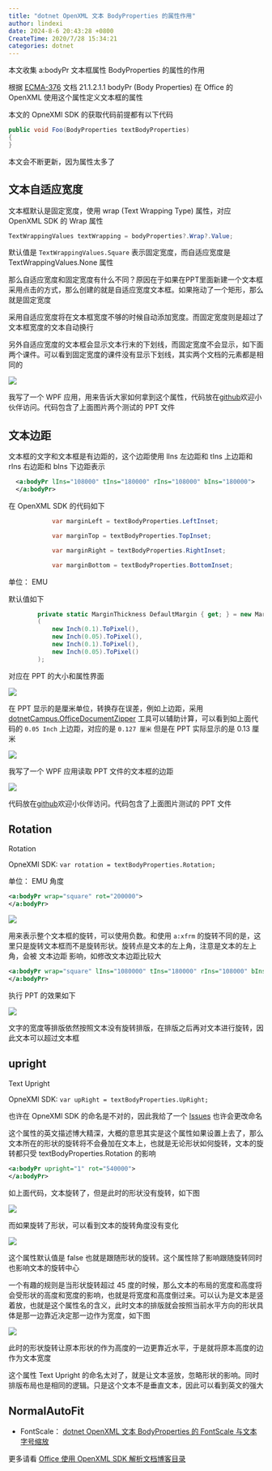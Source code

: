 ```yaml
---
title: "dotnet OpenXML 文本 BodyProperties 的属性作用"
author: lindexi
date: 2024-8-6 20:43:28 +0800
CreateTime: 2020/7/28 15:34:21
categories: dotnet
---
```


本文收集 a:bodyPr 文本框属性 BodyProperties 的属性的作用

<!--more-->


<!-- CreateTime:2020/7/28 15:34:21 -->



根据 [ECMA-376](http://www.ecma-international.org/publications/standards/Ecma-376.htm ) 文档 21.1.2.1.1 bodyPr (Body Properties) 在 Office 的 OpenXML 使用这个属性定义文本框的属性

本文的 OpneXMl SDK 的获取代码前提都有以下代码

```csharp
public void Foo(BodyProperties textBodyProperties)
{
}
```

本文会不断更新，因为属性太多了

## 文本自适应宽度

文本框默认是固定宽度，使用 wrap (Text Wrapping Type) 属性，对应 OpenXML SDK 的 Wrap 属性

```csharp
TextWrappingValues textWrapping = bodyProperties?.Wrap?.Value;
```

默认值是 `TextWrappingValues.Square` 表示固定宽度，而自适应宽度是 TextWrappingValues.None 属性

那么自适应宽度和固定宽度有什么不同？原因在于如果在PPT里面新建一个文本框采用点击的方式，那么创建的就是自适应宽度文本框。如果拖动了一个矩形，那么就是固定宽度

采用自适应宽度将在文本框宽度不够的时候自动添加宽度。而固定宽度则是超过了文本框宽度的文本自动换行

另外自适应宽度的文本框会显示文本行末的下划线，而固定宽度不会显示，如下面两个课件。可以看到固定宽度的课件没有显示下划线，其实两个文档的元素都是相同的

<!-- ![](image/dotnet OpenXML 文本 BodyProperties 的属性作用/dotnet OpenXML 文本 BodyProperties 的属性作用0.png) -->

![](http://cdn.lindexi.site/lindexi%2F2020728167134295.jpg)

我写了一个 WPF 应用，用来告诉大家如何拿到这个属性，代码放在[github](https://github.com/lindexi/lindexi_gd/tree/4e3b373f658864bbb6a60a4ce82d695cf7c7e1fd/KiwejeejiWhalfalqenel)欢迎小伙伴访问。代码包含了上面图片两个测试的 PPT 文件

## 文本边距

文本框的文字和文本框是有边距的，这个边距使用 lIns 左边距和 tIns 上边距和 rIns 右边距和 bIns 下边距表示

```xml
  <a:bodyPr lIns="108000" tIns="180000" rIns="108000" bIns="180000">
  </a:bodyPr>
```

在 OpenXML SDK 的代码如下

```csharp
            var marginLeft = textBodyProperties.LeftInset;

            var marginTop = textBodyProperties.TopInset;

            var marginRight = textBodyProperties.RightInset;

            var marginBottom = textBodyProperties.BottomInset;
```

单位： EMU

默认值如下

```csharp
        private static MarginThickness DefaultMargin { get; } = new MarginThickness
        (
            new Inch(0.1).ToPixel(),
            new Inch(0.05).ToPixel(),
            new Inch(0.1).ToPixel(),
            new Inch(0.05).ToPixel()
        );
```

对应在 PPT 的大小和属性界面

<!-- ![](image/dotnet OpenXML 文本 BodyProperties 的属性作用/dotnet OpenXML 文本 BodyProperties 的属性作用1.png) -->

![](http://cdn.lindexi.site/lindexi%2F2020728164502443.jpg)

在 PPT 显示的是厘米单位，转换存在误差，例如上边距，采用 [dotnetCampus.OfficeDocumentZipper](https://github.com/dotnet-campus/dotnetCampus.OfficeDocumentZiper) 工具可以辅助计算，可以看到如上面代码的 `0.05 Inch` 上边距，对应的是 `0.127 厘米` 但是在 PPT 实际显示的是 0.13 厘米

<!-- ![](image/dotnet OpenXML 文本 BodyProperties 的属性作用/dotnet OpenXML 文本 BodyProperties 的属性作用2.png) -->

![](http://cdn.lindexi.site/lindexi%2F20207281646172465.jpg)

我写了一个 WPF 应用读取 PPT 文件的文本框的边距

<!-- ![](image/dotnet OpenXML 文本 BodyProperties 的属性作用/dotnet OpenXML 文本 BodyProperties 的属性作用3.png) -->

![](http://cdn.lindexi.site/lindexi%2F2020728175361077.jpg)

代码放在[github](https://github.com/lindexi/lindexi_gd/tree/11ee2825f2b1eee1e5a68efe172e7346f866ad41/GakagaycalhechemNerehejejairairway)欢迎小伙伴访问。代码包含了上面图片测试的 PPT 文件

## Rotation

Rotation

OpneXMl SDK: `var rotation = textBodyProperties.Rotation;`

单位： EMU 角度

```xml
<a:bodyPr wrap="square" rot="200000">
</a:bodyPr>
```

<!-- ![](image/dotnet OpenXML 文本 BodyProperties 的属性作用/dotnet OpenXML 文本 BodyProperties 的属性作用4.png) -->

![](http://cdn.lindexi.site/lindexi%2F2020729122273011.jpg)

用来表示整个文本框的旋转，可以使用负数。和使用 `a:xfrm` 的旋转不同的是，这里只是旋转文本框而不是旋转形状。旋转点是文本的左上角，注意是文本的左上角，会被 文本边距 影响，如修改文本边距比较大

```xml
<a:bodyPr wrap="square" lIns="1080000" tIns="180000" rIns="108000" bIns="180000" rot="200000">
</a:bodyPr>
```

执行 PPT 的效果如下

<!-- ![](image/dotnet OpenXML 文本 BodyProperties 的属性作用/dotnet OpenXML 文本 BodyProperties 的属性作用5.png) -->

![](http://cdn.lindexi.site/lindexi%2F20207291225379437.jpg)

文字的宽度等排版依然按照文本没有旋转排版，在排版之后再对文本进行旋转，因此文本可以超过文本框

## upright

Text Upright

OpneXMl SDK: `var upRight = textBodyProperties.UpRight;`

也许在 OpneXMl SDK 的命名是不对的，因此我给了一个 [Issues](https://github.com/OfficeDev/Open-XML-SDK/issues/784) 也许会更改命名

这个属性的英文描述博大精深，大概的意思其实是这个属性如果设置上去了，那么文本所在的形状的旋转将不会叠加在文本上，也就是无论形状如何旋转，文本的旋转都只受 textBodyProperties.Rotation 的影响

```xml
<a:bodyPr upright="1" rot="540000">
</a:bodyPr>
```

如上面代码，文本旋转了，但是此时的形状没有旋转，如下图

<!-- ![](image/dotnet OpenXML 文本 BodyProperties 的属性作用/dotnet OpenXML 文本 BodyProperties 的属性作用6.png) -->

![](http://cdn.lindexi.site/lindexi%2F20207291420455688.jpg)

而如果旋转了形状，可以看到文本的旋转角度没有变化

<!-- ![](image/dotnet OpenXML 文本 BodyProperties 的属性作用/dotnet OpenXML 文本 BodyProperties 的属性作用7.png) -->

![](http://cdn.lindexi.site/lindexi%2F20207291421248352.jpg)

这个属性默认值是 false 也就是跟随形状的旋转。这个属性除了影响跟随旋转同时也影响文本的旋转中心

一个有趣的规则是当形状旋转超过 45 度的时候，那么文本的布局的宽度和高度将会受形状的高度和宽度的影响，也就是将宽度和高度倒过来。可以认为是文本是竖着放，也就是这个属性名的含义，此时文本的排版就会按照当前水平方向的形状具体是那一边靠近决定那一边作为宽度，如下图

<!-- ![](image/dotnet OpenXML 文本 BodyProperties 的属性作用/dotnet OpenXML 文本 BodyProperties 的属性作用8.png) -->

![](http://cdn.lindexi.site/lindexi%2F2020729142559203.jpg)

此时的形状旋转让原本形状的作为高度的一边更靠近水平，于是就将原本高度的边作为文本宽度

这个属性 Text Upright 的命名太对了，就是让文本竖放，忽略形状的影响。同时排版布局也是相同的逻辑。只是这个文本不是垂直文本，因此可以看到英文的强大

## NormalAutoFit

- FontScale： [dotnet OpenXML 文本 BodyProperties 的 FontScale 与文本字号缩放](https://blog.lindexi.com/post/dotnet-OpenXML-%E6%96%87%E6%9C%AC-BodyProperties-%E7%9A%84-FontScale-%E4%B8%8E%E6%96%87%E6%9C%AC%E5%AD%97%E5%8F%B7%E7%BC%A9%E6%94%BE.html )

更多请看 [Office 使用 OpenXML SDK 解析文档博客目录](https://blog.lindexi.com/post/Office-%E4%BD%BF%E7%94%A8-OpenXML-SDK-%E8%A7%A3%E6%9E%90%E6%96%87%E6%A1%A3%E5%8D%9A%E5%AE%A2%E7%9B%AE%E5%BD%95.html )

